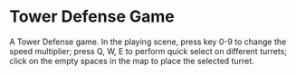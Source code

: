 # Tower Defense Game
A Tower Defense game.
In the playing scene, press key 0-9 to change the speed multiplier; press Q, W, E to
perform quick select on different turrets; click on the empty spaces in the map to
place the selected turret. 
